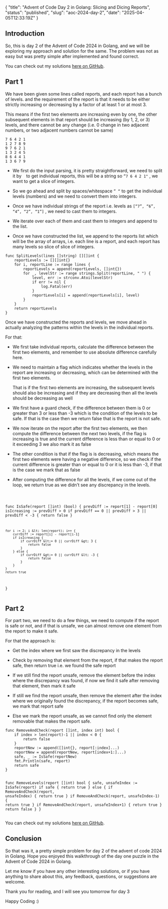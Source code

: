 {
  "title": "Advent of Code Day 2 in Golang: Slicing and Dicing Reports",
  "status": "published",
  "slug": "aoc-2024-day-2",
  "date": "2025-04-05T12:33:19Z"
}

<h2>Introduction</h2>
<p>So, this is day 2 of the Advent of Code 2024 in Golang, and we will be exploring my approach and solution for the same. The problem was not as easy but was pretty simple after implemented and found correct.</p>
<p>You can check out my solutions <a href="https://github.com/Mr-Destructive/advent_of_code/blob/main/2024/src/day02/main.go">here on GitHub</a>.</p>
<h2>Part 1</h2>
<p>We have been given some lines called reports, and each report has a bunch of levels. and the requirement of the report is that it needs to be either strictly increasing or decreasing by a factor of at least 1 or at most 3.</p>
<p>This means if the first two elements are increasing even by one, the other subsequent elements in that report should be increasing (by 1, 2, or 3) levels, and there cannot be any change (i.e. 0 change in two adjacent numbers, or two adjacent numbers cannot be same)</p>
<pre><code class="language-plaintext">7 6 4 2 1
1 2 7 8 9
9 7 6 2 1
1 3 2 4 5
8 6 4 4 1
1 3 6 7 9
</code></pre>
<ul>
<li>
<p>We first do the input parsing, it is pretty straightforward, we need to split it by <code> </code> to get individual reports, this will be a string so <code>”7 6 4 2 1&quot;</code> , we want to get a slice of integers.</p>
</li>
<li>
<p>So we go ahead and split by spaces/whitespace <code>” “</code> to get the individual levels (numbers) and we need to convert them into integers.</p>
</li>
<li>
<p>Once we have individual strings of the report i.e. levels as <code>[“7”, “6”, “4”, “2”, “1”]</code> , we need to cast them to integers.</p>
</li>
<li>
<p>We iterate over each of them and cast them to integers and append to the list.</p>
</li>
<li>
<p>Once we have constructed the list, we append to the reports list which will be the array of arrays, i.e. each line is a report, and each report has many levels so slice of slice of integers.</p>
</li>
</ul>
<pre><code class="language-go">func SplitLevels(lines []string) [][]int {
	reportLevels := [][]int{}
	for i, reportLine := range lines {
		reportLevels = append(reportLevels, []int{})
		for _, levelStr := range strings.Split(reportLine, &quot; &quot;) {
			level, err := strconv.Atoi(levelStr)
			if err != nil {
				log.Fatal(err)
			}
			reportLevels[i] = append(reportLevels[i], level)
		}
	}
	return reportLevels
}
</code></pre>
<p>Once we have constructed the reports and levels, we move ahead in actually analyzing the patterns within the levels in the individual reports.</p>
<p>For that:</p>
<ul>
<li>
<p>We first take individual reports, calculate the difference between the first two elements, and remember to use absolute difference carefully here.</p>
</li>
<li>
<p>We need to maintain a flag which indicates whether the levels in the report are increasing or decreasing, which can be determined with the first two elements.</p>
<p>That is if the first two elements are increasing, the subsequent levels should also be increasing and if they are decreasing then all the levels should be decreasing as well</p>
</li>
<li>
<p>We first have a guard check, if the difference between them is 0 or greater than 3 or less than -3 which is the condition of the levels to be safe. If that is the case then we return false that is the report is not safe.</p>
</li>
<li>
<p>We now iterate on the report after the first two elements, we then compute the difference between the next two levels, if the flag is increasing is true and the current difference is less than or equal to 0 or it exceeding 3 we also mark it as false</p>
</li>
<li>
<p>The other condition is that if the flag is is decreasing, which means the first two elements were having a negative difference, so we check if the current difference is greater than or equal to 0 or it is less than -3, if that is the case we mark that as false</p>
</li>
<li>
<p>After computing the difference for all the levels, if we come out of the loop, we return true as we didn’t see any discrepancy in the levels.</p>
</li>
</ul>
<pre><code class="language-go">

func IsSafe(report []int) (bool) {
	prevDiff := report[1] - report[0]
	isIcreasing := prevDiff &gt; 0
	if prevDiff == 0 || prevDiff &gt; 3 || prevDiff &lt; -3 {
		return false
	}

	for i := 2; i &lt; len(report); i++ {
		currDiff := report[i] - report[i-1]
		if isIcreasing {
			if currDiff &lt;= 0 || currDiff &gt; 3 {
				return false
			}
		} else {
			if currDiff &gt;= 0 || currDiff &lt; -3 {
				return false
			}
		}
	}
	return true
}
</code></pre>
<h2>Part 2</h2>
<p>For part two, we need to do a few things, we need to compute if the report is safe or not, and if that is unsafe, we can almost remove one element from the report to make it safe.</p>
<p>For that the approach is:</p>
<ul>
<li>
<p>Get the index where we first saw the discrepancy in the levels</p>
</li>
<li>
<p>Check by removing that element from the report, if that makes the report safe, then return true i.e. we found the safe report</p>
</li>
<li>
<p>If we still find the report unsafe, remove the element before the index where the discrepancy was found, if now we find it safe after removing that element, then mark it safe</p>
</li>
<li>
<p>If still we find the report unsafe, then remove the element after the index where we originally found the discrepancy, if the report becomes safe, we mark that report safe</p>
</li>
<li>
<p>Else we mark the report unsafe, as we cannot find only the element removable that makes the report safe.</p>
</li>
</ul>
<pre><code class="language-go">func RemoveAndCheck(report []int, index int) bool {
	if index &gt; len(report)-1 || index &lt; 0 {
		return false
	}
	reportNew := append([]int{}, report[:index]...)
	reportNew = append(reportNew, report[index+1:]...)
	safe, _ := IsSafe(reportNew)
	fmt.Println(safe, report)
	return safe
}

func RemoveLevels(report []int) bool {
	safe, unsafeIndex := IsSafe(report)
	if safe {
		return true
	} else {
		if RemoveAndCheck(report, unsafeIndex) {
			return true
		}
		if RemoveAndCheck(report, unsafeIndex-1) {
			return true
		}
		if RemoveAndCheck(report, unsafeIndex+1) {
			return true
		}
		return false
	}
}
</code></pre>
<p>You can check out my solutions <a href="https://github.com/Mr-Destructive/advent_of_code/blob/main/2024/src/day02/main.go">here on GitHub</a>.</p>
<h2>Conclusion</h2>
<p>So that was it, a pretty simple problem for day 2 of the advent of code 2024 in Golang. Hope you enjoyed this walkthrough of the day one puzzle in the Advent of Code 2024 in Golang.</p>
<p>Let me know if you have any other interesting solutions, or if you have anything to share about this, any feedback, questions, or suggestions are welcome.</p>
<p>Thank you for reading, and I will see you tomorrow for day 3</p>
<p>Happy Coding :)</p>
